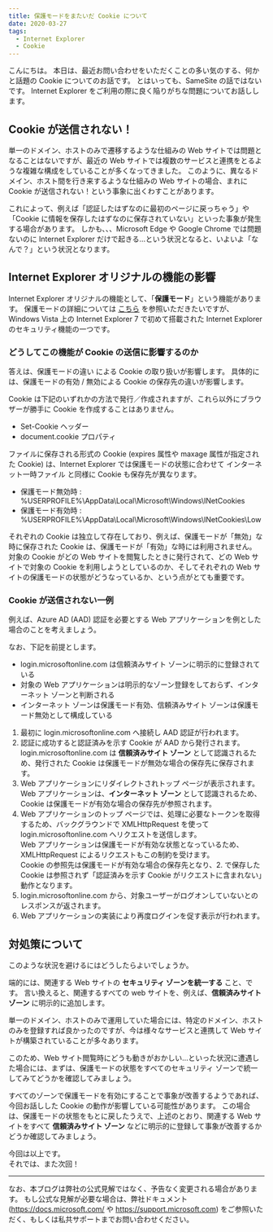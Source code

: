 ```yaml
---
title: 保護モードをまたいだ Cookie について
date: 2020-03-27
tags: 
  - Internet Explorer
  - Cookie
---
```


こんにちは。
本日は、最近お問い合わせをいただくことの多い気のする、何かと話題の Cookie についてのお話です。
とはいっても、SameSite の話ではないです。
Internet Explorer をご利用の際に良く陥りがちな問題についてお話しします。

## Cookie が送信されない！
単一のドメイン、ホストのみで遷移するような仕組みの Web サイトでは問題となることはないですが、最近の Web サイトでは複数のサービスと連携をとるような複雑な構成をしていることが多くなってきました。
このように、異なるドメイン、ホスト間を行き来するような仕組みの Web サイトの場合、まれに Cookie が送信されない！という事象に出くわすことがあります。

これによって、例えば「認証したはずなのに最初のページに戻っちゃう」や「Cookie に情報を保存したはずなのに保存されていない」といった事象が発生する場合があります。
しかも、、、Microsoft Edge や Google Chrome では問題ないのに Internet Explorer だけで起きる…という状況となると、いよいよ「なんで？」という状況となります。

## Internet Explorer オリジナルの機能の影響
Internet Explorer オリジナルの機能として、「**保護モード**」という機能があります。
保護モードの詳細については [こちら](../protected-mode/) を参照いただきたいですが、Windows Vista 上の Internet Explorer 7 で初めて搭載された Internet Explorer のセキュリティ機能の一つです。

### どうしてこの機能が Cookie の送信に影響するのか

答えは、保護モードの違い による Cookie の取り扱いが影響します。
具体的には、保護モードの有効 / 無効による Cookie の保存先の違いが影響します。

Cookie は下記のいずれかの方法で発行／作成されますが、これら以外にブラウザーが勝手に Cookie を作成することはありません。

  - Set-Cookie ヘッダー
  - document.cookie プロパティ

ファイルに保存される形式の Cookie (expires 属性や maxage 属性が指定された Cookie) は、Internet Explorer では保護モードの状態に合わせて インターネット一時ファイル と同様に Cookie も保存先が異なります。

  - 保護モード無効時 : %USERPROFILE%\AppData\Local\Microsoft\Windows\INetCookies
  - 保護モード有効時 : %USERPROFILE%\AppData\Local\Microsoft\Windows\INetCookies\Low

それぞれの Cookie は独立して存在しており、例えば、保護モードが「無効」な時に保存された Cookie は、保護モードが「有効」な時には利用されません。
対象の Cookie がどの Web サイトを閲覧したときに発行されて、どの Web サイトで対象の Cookie を利用しようとしているのか、そしてそれぞれの Web サイトの保護モードの状態がどうなっているか、という点がとても重要です。

### Cookie が送信されない一例

例えば、Azure AD (AAD) 認証を必要とする Web アプリケーションを例とした場合のことを考えましょう。

なお、下記を前提とします。

  - login.microsoftonline.com は信頼済みサイト ゾーンに明示的に登録されている
  - 対象の Web アプリケーションは明示的なゾーン登録をしておらず、インターネット ゾーンと判断される
  - インターネット ゾーンは保護モード有効、信頼済みサイト ゾーンは保護モード無効として構成している

1. 最初に login.microsoftonline.com へ接続し AAD 認証が行われます。
1. 認証に成功すると認証済みを示す Cookie が AAD から発行されます。  
login.microsoftonline.com は **信頼済みサイト ゾーン** として認識されるため、発行された Cookie は保護モードが無効な場合の保存先に保存されます。
1. Web アプリケーションにリダイレクトされトップ ページが表示されます。  
Web アプリケーションは、**インターネット ゾーン** として認識されるため、Cookie は保護モードが有効な場合の保存先が参照されます。
1. Web アプリケーションのトップ ページでは、処理に必要なトークンを取得するため、バックグラウンドで XMLHttpRequest を使って login.microsoftonline.com へリクエストを送信します。  
Web アプリケーションは保護モードが有効な状態となっているため、XMLHttpRequest によるリクエストもこの制約を受けます。  
Cookie の参照先は保護モードが有効な場合の保存先となり、2. で保存した Cookie は参照されず「認証済みを示す Cookie がリクエストに含まれない」動作となります。
1. login.microsoftonline.com から、対象ユーザーがログオンしていないとのレスポンスが返されます。
1. Web アプリケーションの実装により再度ログインを促す表示が行われます。

## 対処策について

このような状況を避けるにはどうしたらよいでしょうか。

端的には、関連する Web サイトの **セキュリティ ゾーンを統一する** こと、です。
言い換えると、関連するすべての web サイトを、例えば、**信頼済みサイト ゾーン** に明示的に追加します。

単一のドメイン、ホストのみで運用していた場合には、特定のドメイン、ホストのみを登録すれば良かったのですが、今は様々なサービスと連携して Web サイトが構築されていることが多々あります。

このため、Web サイト閲覧時にどうも動きがおかしい…といった状況に遭遇した場合には、まずは、保護モードの状態をすべてのセキュリティ ゾーンで統一してみてどうかを確認してみましょう。

すべてのゾーンで保護モードを有効にすることで事象が改善するようであれば、今回お話しした Cookie の動作が影響している可能性があります。
この場合は、保護モードの状態をもとに戻したうえで、上述のとおり、関連する Web サイトをすべて **信頼済みサイト ゾーン** などに明示的に登録して事象が改善するかどうか確認してみましょう。


今回は以上です。  
それでは、また次回！

---
なお、本ブログは弊社の公式見解ではなく、予告なく変更される場合があります。
もし公式な見解が必要な場合は、弊社ドキュメント (https://docs.microsoft.com/ や https://support.microsoft.com) をご参照いただく、もしくは私共サポートまでお問い合わせください。
